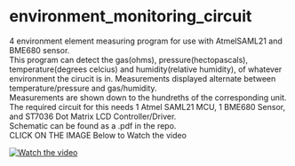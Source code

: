 # environment_monitoring_circuit
 4 environment element measuring program for use with AtmelSAML21 and BME680 sensor. <br />
This program can detect the gas(ohms), pressure(hectopascals), temperature(degrees celcius) and humidity(relative humidity), 
of whatever environment the cirucit is in. 
Measurements displayed alternate between temperature/pressure and gas/humidity. <br /> 
Measurements are shown down to the hundreths of the corresponding unit. <br /> 
The required circuit for this needs 1 Atmel SAML21 MCU, 1 BME680 Sensor, and ST7036 Dot Matrix LCD Controller/Driver. <br />
Schematic can be found as a .pdf in the repo. <br />
CLICK ON THE IMAGE Below to Watch the video

[![Watch the video](<img src="https://img.icons8.com/dusk/64/000000/video.png"/>)](https://youtu.be/7mmq3IEyqiw)
